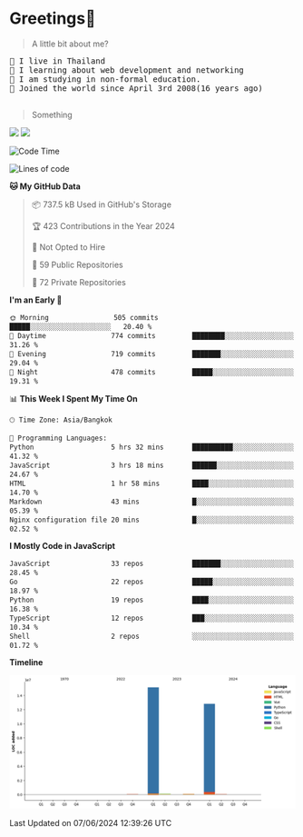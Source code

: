 <h1>Greetings👋</h1>

> A little bit about me?
<pre>
📍 I live in Thailand
💽 I learning about web development and networking
📝 I am studying in non-formal education.
🍰 Joined the world since April 3rd 2008(16 years ago)

</pre>

> Something
<img src="https://github-readme-stats-eight-theta.vercel.app/api?username=bluestar-b&show_icons=true&theme=tokyonight&include_all_commits=true&count_private=true" />

<img src="https://github-readme-stats.vercel.app/api/top-langs/?username=bluestar-b&theme=tokyonight&include_all_commits=true&layout=compact&langs_count=10&border_radius=8" />

<!--START_SECTION:waka-->
![Code Time](http://img.shields.io/badge/Code%20Time-34%20hrs%2021%20mins-blue)

![Lines of code](https://img.shields.io/badge/From%20Hello%20World%20I%27ve%20Written-28.2%20million%20lines%20of%20code-blue)

**🐱 My GitHub Data** 

> 📦 737.5 kB Used in GitHub's Storage 
 > 
> 🏆 423 Contributions in the Year 2024
 > 
> 🚫 Not Opted to Hire
 > 
> 📜 59 Public Repositories 
 > 
> 🔑 72 Private Repositories 
 > 
**I'm an Early 🐤** 

```text
🌞 Morning                505 commits         █████░░░░░░░░░░░░░░░░░░░░   20.40 % 
🌆 Daytime                774 commits         ████████░░░░░░░░░░░░░░░░░   31.26 % 
🌃 Evening                719 commits         ███████░░░░░░░░░░░░░░░░░░   29.04 % 
🌙 Night                  478 commits         █████░░░░░░░░░░░░░░░░░░░░   19.31 % 
```


📊 **This Week I Spent My Time On** 

```text
🕑︎ Time Zone: Asia/Bangkok

💬 Programming Languages: 
Python                   5 hrs 32 mins       ██████████░░░░░░░░░░░░░░░   41.32 % 
JavaScript               3 hrs 18 mins       ██████░░░░░░░░░░░░░░░░░░░   24.67 % 
HTML                     1 hr 58 mins        ████░░░░░░░░░░░░░░░░░░░░░   14.70 % 
Markdown                 43 mins             █░░░░░░░░░░░░░░░░░░░░░░░░   05.39 % 
Nginx configuration file 20 mins             █░░░░░░░░░░░░░░░░░░░░░░░░   02.52 % 
```

**I Mostly Code in JavaScript** 

```text
JavaScript               33 repos            ███████░░░░░░░░░░░░░░░░░░   28.45 % 
Go                       22 repos            █████░░░░░░░░░░░░░░░░░░░░   18.97 % 
Python                   19 repos            ████░░░░░░░░░░░░░░░░░░░░░   16.38 % 
TypeScript               12 repos            ███░░░░░░░░░░░░░░░░░░░░░░   10.34 % 
Shell                    2 repos             ░░░░░░░░░░░░░░░░░░░░░░░░░   01.72 % 
```



**Timeline**

![Lines of Code chart](https://raw.githubusercontent.com/bluestar-b/bluestar-b/main/assets/bar_graph.png)


 Last Updated on 07/06/2024 12:39:26 UTC
<!--END_SECTION:waka-->
